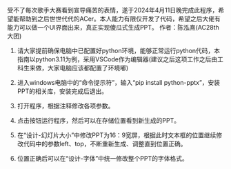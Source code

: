 受不了每次歌手大赛看到宣导痛苦的表情，遂于2024年4月11日晚完成此程序，希望能帮助到之后世世代代的ACer。本人能力有限仅开发了代码，希望之后大佬有能力可以做一个UI界面出来，真正实现傻瓜式生成PPT。
作者：陈泓熹(AC28th大团)

1. 请大家提前确保电脑中已配置好python环境，能够正常运行python代码，本指南以python3.11为例，采用VSCode作为编辑器(建议之后这项工作之后由工科生来做，大家电脑应该都配置了环境嘟)
2. 进入windows电脑中的“命令提示符”，输入“pip install python-pptx”，安装PPT的相关库，安装完成后退出。
3. 打开程序，根据注释修改各项参数。

4. 点击按钮运行程序，然后可以在存储位置看到新生成的PPT。

5. 在“设计-幻灯片大小”中修改PPT为16：9宽屏，根据此时文本框的位置继续修改代码中的参数left、top，不断重新生成、调整直到位置正确。

6. 位置正确后可以在“设计-字体”中统一修改整个PPT的字体格式。
